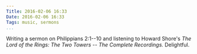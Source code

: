 ```yaml
---
Title: 2016-02-06 16:33
Date: 2016-02-06 16:33
Tags: music, sermons
...
```


Writing a sermon on Philippians 2:1--10 and listening to Howard Shore's
_The Lord of the Rings: The Two Towers -- The Complete Recordings._ Delightful.